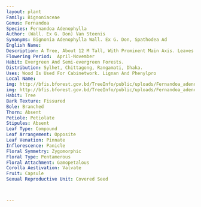 ```yaml
---
layout: plant
Family: Bignoniaceae
Genus: Fernandoa
Species: Fernandoa Adenophylla
Author: (Wall. Ex G. Don) Van Steenis
Synonyms: Bignonia Adenophylla Wall. Ex G. Don, Spathodea Ad
English Name: 
Description: A Tree, About 12 M Tall, With Prominent Main Axis. Leaves Opposite, Large, Uni-pinnate, Imparipinnate, Leaflets 5-7, Large, Broad, Elliptic, Pubescent. Inflorescence Large Panicles Or Thyrses, Terminal, Woolly. Flowers Complete, Bisexual, Hypogynous, Slightly Zygomorphic. Calyx Of 5 Sepals, Connate, 3-5 Irregular Lobes When Open, Imbricate. Corolla Of 5 Petals, Connate, Tubular, Very Light Pink In Colour, Imbricate, Slightly Irregular. Stamens 4, Didynamous, Anthers Oblong-linear, Glabrous. Carpels 2, Connate, Ovary Superior, 2-celled, Sessile, Ovules Numerous, Many Seriate On Axile Placentation, Style Long, Filiform, Stigma Bifid. Fruit A Cylindrical Capsule, C 80 Cm Long And 2 Cm In Diameter, Twisted, Loculicidally 2-valved. Seeds Compressed, C 3.5 Cm Long, With 2 Membranous Wings On Either Side.
Flowering Period:  April-November
Habit: Evergreen And Semi-evergreen Forests.
Distribution: Sylhet, Chittagong, Rangamati, Dhaka.
Uses: Wood Is Used For Cabinetwork. Lignan And Phenylpro
Local Name: 
img: http://bfis.bforest.gov.bd/TreeInfo/public/uploads/Fernandoa_adenophylla.jpg
img: http://bfis.bforest.gov.bd/TreeInfo/public/uploads/Fernandoa_adenophylla1.jpg
Habit: Tree
Bark Texture: Fissured
Bole: Branched
Thorn: Absent
Petiole: Petiolate
Stipules: Absent
Leaf Type: Compound
Leaf Arrangement: Opposite
Leaf Venation: Pinnate
Inflorescence: Panicle
Floral Symmetry: Zygomorphic
Floral Type: Pentamerous
Floral Attachment: Gamopetalous
Corolla Aestivation: Valvate
Fruit: Capsule
Sexual Reproductive Unit: Covered Seed



---
```


